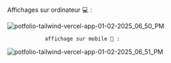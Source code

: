 Affichages sur ordinateur 💻 :


![potfolio-tailwind-vercel-app-01-02-2025_06_50_PM](https://github.com/user-attachments/assets/b74acaf6-1fe3-4be9-bd00-d2c8adfa7545)


                affichage sur mobile 📱 :
                


![potfolio-tailwind-vercel-app-01-02-2025_06_51_PM](https://github.com/user-attachments/assets/abadad65-35a1-419a-ab79-c8979989e55b)
